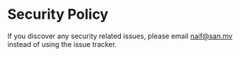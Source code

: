 # Security Policy

If you discover any security related issues, please email naif@san.mv instead of using the issue tracker.
